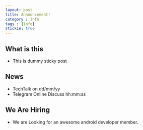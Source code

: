 ```yaml
---
layout: post
title: Announcement!
category : Info
tags : [info]
stickie: true
---
```

## What is this

- This is dummy sticky post

## News

- TechTalk on dd/mm/yy
- Telegram Online Discuss hh:mm:ss

## We Are Hiring

- We are Looking for an awesome android developer member.